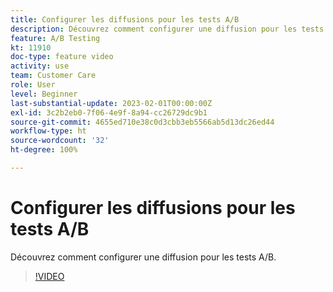 ```yaml
---
title: Configurer les diffusions pour les tests A/B
description: Découvrez comment configurer une diffusion pour les tests A/B.
feature: A/B Testing
kt: 11910
doc-type: feature video
activity: use
team: Customer Care
role: User
level: Beginner
last-substantial-update: 2023-02-01T00:00:00Z
exl-id: 3c2b2eb0-7f06-4e9f-8a94-cc26729dc9b1
source-git-commit: 4655ed710e38c0d3cbb3eb5566ab5d13dc26ed44
workflow-type: ht
source-wordcount: '32'
ht-degree: 100%

---
```


# Configurer les diffusions pour les tests A/B

Découvrez comment configurer une diffusion pour les tests A/B.

>[!VIDEO](https://video.tv.adobe.com/v/3415929?quality=12&learn=on)
